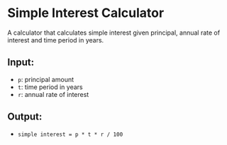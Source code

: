# Simple Interest Calculator

A calculator that calculates simple interest given principal, annual rate of interest and time period in years.

## Input:
- `p`: principal amount  
- `t`: time period in years  
- `r`: annual rate of interest

## Output:
- `simple interest = p * t * r / 100`
